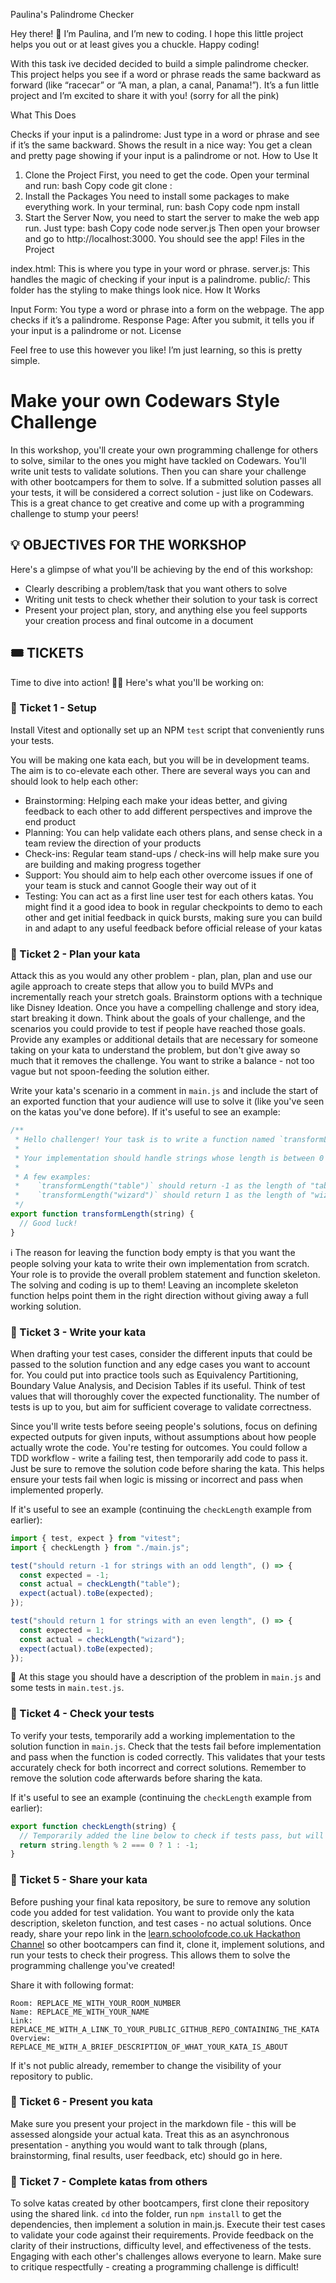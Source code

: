Paulina's Palindrome Checker

Hey there! 🌟 I’m Paulina, and I’m new to coding. I hope this little project helps you out or at least gives you a chuckle. Happy coding!

With this task ive decided decided to build a simple palindrome checker. This project helps you see if a word or phrase reads the same backward as forward (like “racecar” or “A man, a plan, a canal, Panama!”). It’s a fun little project and I’m excited to share it with you! (sorry for all the pink)

What This Does

Checks if your input is a palindrome: Just type in a word or phrase and see if it’s the same backward.
Shows the result in a nice way: You get a clean and pretty page showing if your input is a palindrome or not.
How to Use It

1. Clone the Project
   First, you need to get the code. Open your terminal and run:
   bash
   Copy code
   git clone :
2. Install the Packages
   You need to install some packages to make everything work. In your terminal, run:
   bash
   Copy code
   npm install
3. Start the Server
   Now, you need to start the server to make the web app run. Just type:
   bash
   Copy code
   node server.js
   Then open your browser and go to http://localhost:3000. You should see the app!
   Files in the Project

index.html: This is where you type in your word or phrase.
server.js: This handles the magic of checking if your input is a palindrome.
public/: This folder has the styling to make things look nice.
How It Works

Input Form:
You type a word or phrase into a form on the webpage.
The app checks if it’s a palindrome.
Response Page:
After you submit, it tells you if your input is a palindrome or not.
License

Feel free to use this however you like! I’m just learning, so this is pretty simple.

# Make your own Codewars Style Challenge

In this workshop, you'll create your own programming challenge for others to solve, similar to the ones you might have tackled on Codewars. You'll write unit tests to validate solutions. Then you can share your challenge with other bootcampers for them to solve. If a submitted solution passes all your tests, it will be considered a correct solution - just like on Codewars. This is a great chance to get creative and come up with a programming challenge to stump your peers!

## 💡 OBJECTIVES FOR THE WORKSHOP

Here's a glimpse of what you'll be achieving by the end of this workshop:

- Clearly describing a problem/task that you want others to solve
- Writing unit tests to check whether their solution to your task is correct
- Present your project plan, story, and anything else you feel supports your creation process and final outcome in a document

## 🎟️ TICKETS

Time to dive into action! 🏊‍♂️ Here's what you'll be working on:

### 🎫 Ticket 1 - Setup

Install Vitest and optionally set up an NPM `test` script that conveniently runs your tests.

You will be making one kata each, but you will be in development teams. The aim is to co-elevate each other. There are several ways you can and should look to help each other:

- Brainstorming: Helping each make your ideas better, and giving feedback to each other to add different perspectives and improve the end product
- Planning: You can help validate each others plans, and sense check in a team review the direction of your products
- Check-ins: Regular team stand-ups / check-ins will help make sure you are building and making progress together
- Support: You should aim to help each other overcome issues if one of your team is stuck and cannot Google their way out of it
- Testing: You can act as a first line user test for each others katas. You might find it a good idea to book in regular checkpoints to demo to each other and get initial feedback in quick bursts, making sure you can build in and adapt to any useful feedback before official release of your katas

### 🎫 Ticket 2 - Plan your kata

Attack this as you would any other problem - plan, plan, plan and use our agile approach to create steps that allow you to build MVPs and incrementally reach your stretch goals. Brainstorm options with a technique like Disney Ideation. Once you have a compelling challenge and story idea, start breaking it down. Think about the goals of your challenge, and the scenarios you could provide to test if people have reached those goals. Provide any examples or additional details that are necessary for someone taking on your kata to understand the problem, but don't give away so much that it removes the challenge. You want to strike a balance - not too vague but not spoon-feeding the solution either.

Write your kata's scenario in a comment in `main.js` and include the start of an exported function that your audience will use to solve it (like you've seen on the katas you've done before). If it's useful to see an example:

```js
/**
 * Hello challenger! Your task is to write a function named `transformLength` which takes in a string and returns 1 if the length of the string is even and otherwise -1.
 *
 * Your implementation should handle strings whose length is between 0 (inclusive) and 2500 (inclusive).
 *
 * A few examples:
 *    `transformLength("table")` should return -1 as the length of "table" is not even
 *    `transformLength("wizard")` should return 1 as the length of "wizard" is even
 */
export function transformLength(string) {
  // Good luck!
}
```

ℹ️ The reason for leaving the function body empty is that you want the people solving your kata to write their own implementation from scratch. Your role is to provide the overall problem statement and function skeleton. The solving and coding is up to them! Leaving an incomplete skeleton function helps point them in the right direction without giving away a full working solution.

### 🎫 Ticket 3 - Write your kata

When drafting your test cases, consider the different inputs that could be passed to the solution function and any edge cases you want to account for. You could put into practice tools such as Equivalency Partitioning, Boundary Value Analysis, and Decision Tables if its useful. Think of test values that will thoroughly cover the expected functionality. The number of tests is up to you, but aim for sufficient coverage to validate correctness.

Since you'll write tests before seeing people's solutions, focus on defining expected outputs for given inputs, without assumptions about how people actually wrote the code. You're testing for outcomes. You could follow a TDD workflow - write a failing test, then temporarily add code to pass it. Just be sure to remove the solution code before sharing the kata. This helps ensure your tests fail when logic is missing or incorrect and pass when implemented properly.

If it's useful to see an example (continuing the `checkLength` example from earlier):

```js
import { test, expect } from "vitest";
import { checkLength } from "./main.js";

test("should return -1 for strings with an odd length", () => {
  const expected = -1;
  const actual = checkLength("table");
  expect(actual).toBe(expected);
});

test("should return 1 for strings with an even length", () => {
  const expected = 1;
  const actual = checkLength("wizard");
  expect(actual).toBe(expected);
});
```

🎯 At this stage you should have a description of the problem in `main.js` and some tests in `main.test.js`.

### 🎫 Ticket 4 - Check your tests

To verify your tests, temporarily add a working implementation to the solution function in `main.js`. Check that the tests fail before implementation and pass when the function is coded correctly. This validates that your tests accurately check for both incorrect and correct solutions. Remember to remove the solution code afterwards before sharing the kata.

If it's useful to see an example (continuing the `checkLength` example from earlier):

```js
export function checkLength(string) {
  // Temporarily added the line below to check if tests pass, but will remove it before committing and pushing.
  return string.length % 2 === 0 ? 1 : -1;
}
```

### 🎫 Ticket 5 - Share your kata

Before pushing your final kata repository, be sure to remove any solution code you added for test validation. You want to provide only the kata description, skeleton function, and test cases - no actual solutions. Once ready, share your repo link in the [learn.schoolofcode.co.uk Hackathon Channel](https://learn.schoolofcode.co.uk/path-player?courseid=bc17-qe&unit=66acf966524bf23f05018063Unit) so other bootcampers can find it, clone it, implement solutions, and run your tests to check their progress. This allows them to solve the programming challenge you've created!

Share it with following format:

```
Room: REPLACE_ME_WITH_YOUR_ROOM_NUMBER
Name: REPLACE_ME_WITH_YOUR_NAME
Link: REPLACE_ME_WITH_A_LINK_TO_YOUR_PUBLIC_GITHUB_REPO_CONTAINING_THE_KATA
Overview: REPLACE_ME_WITH_A_BRIEF_DESCRIPTION_OF_WHAT_YOUR_KATA_IS_ABOUT
```

If it's not public already, remember to change the visibility of your repository to public.

### 🎫 Ticket 6 - Present you kata

Make sure you present your project in the markdown file - this will be assessed alongside your actual kata. Treat this as an asynchronous presentation - anything you would want to talk through (plans, brainstorming, final results, user feedback, etc) should go in here.

### 🎫 Ticket 7 - Complete katas from others

To solve katas created by other bootcampers, first clone their repository using the shared link. `cd` into the folder, run `npm install` to get the dependencies, then implement a solution in main.js. Execute their test cases to validate your code against their requirements. Provide feedback on the clarity of their instructions, difficulty level, and effectiveness of the tests. Engaging with each other's challenges allows everyone to learn. Make sure to critique respectfully - creating a programming challenge is difficult!
